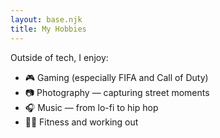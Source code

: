 ```yaml
---
layout: base.njk
title: My Hobbies
---
```


Outside of tech, I enjoy:

- 🎮 Gaming (especially FIFA and Call of Duty)  
- 📷 Photography — capturing street moments  
- 🎧 Music — from lo-fi to hip hop  
- 🏋️‍♂️ Fitness and working out
